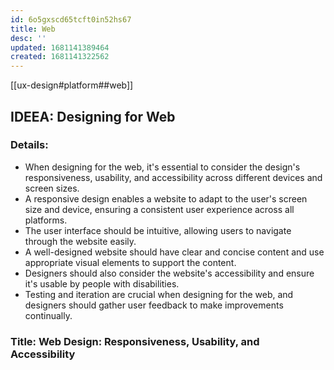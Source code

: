 ```yaml
---
id: 6o5gxscd65tcft0in52hs67
title: Web
desc: ''
updated: 1681141389464
created: 1681141322562
---
```


[[ux-design#platform##web]]


## IDEEA: Designing for Web

### Details:

- When designing for the web, it's essential to consider the design's
  responsiveness, usability, and accessibility across different devices and
  screen sizes.
- A responsive design enables a website to adapt to the user's screen size and
  device, ensuring a consistent user experience across all platforms.
- The user interface should be intuitive, allowing users to navigate through the
  website easily.
- A well-designed website should have clear and concise content and use
  appropriate visual elements to support the content.
- Designers should also consider the website's accessibility and ensure it's
  usable by people with disabilities.
- Testing and iteration are crucial when designing for the web, and designers
  should gather user feedback to make improvements continually.

### Title: Web Design: Responsiveness, Usability, and Accessibility